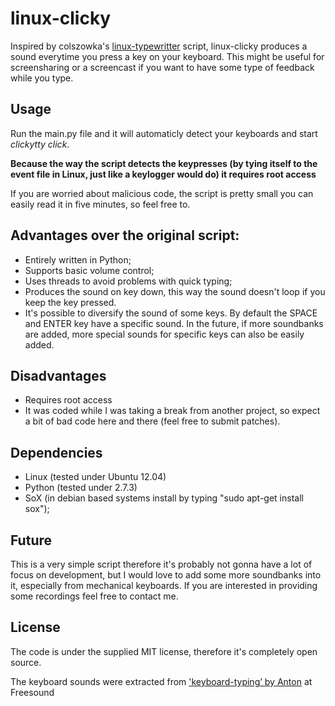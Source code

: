 # linux-clicky
Inspired by colszowka's [linux-typewritter](https://github.com/colszowka/linux-typewriter) script, linux-clicky produces a sound everytime you press a key on your keyboard. This might be useful for screensharing or a screencast if you want to have some type of feedback while you type.

## Usage
Run the main.py file and it will automaticly detect your keyboards and start *clickytty click*.

**Because the way the script detects the keypresses (by tying itself to the event file in Linux, just like a keylogger would do) it requires root access**

If you are worried about malicious code, the script is pretty small you can easily read it in five minutes, so feel free to.

## Advantages over the original script:

- Entirely written in Python;
- Supports basic volume control;
- Uses threads to avoid problems with quick typing;
- Produces the sound on key down, this way the sound doesn't loop if you keep the key pressed.
- It's possible to diversify the sound of some keys. By default the SPACE and ENTER key have a specific sound. In the future, if more soundbanks are added, more special sounds for specific keys can also be easily added.

## Disadvantages

- Requires root access
- It was coded while I was taking a break from another project, so expect a bit of bad code here and there (feel free to submit patches).

## Dependencies

- Linux (tested under Ubuntu 12.04)
- Python (tested under 2.7.3)
- SoX (in debian based systems install by typing "sudo apt-get install sox");

## Future
This is a very simple script therefore it's probably not gonna have a lot of focus on development, but I would love to add some more soundbanks into it, especially from mechanical keyboards. If you are interested in providing some  recordings feel free to contact me.

## License
The code is under the supplied MIT license, therefore it's completely open source.

The keyboard sounds were extracted from ['keyboard-typing’ by Anton](http://www.freesound.org/samplesViewSingle.php?id=137) at Freesound